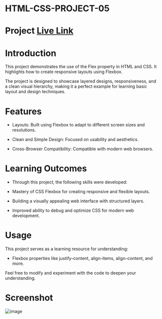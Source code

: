 # HTML-CSS-PROJECT-05

# Project  [Live Link](https://html-css-project-5-psi.vercel.app/)

# Introduction

This project demonstrates the use of the Flex property  in HTML and CSS. It highlights how to create responsive layouts using Flexbox.

The project is designed to showcase layered designs, responsiveness, and a clean visual hierarchy, making it a perfect example for learning basic layout and design techniques.

# Features

- Layouts: Built using Flexbox to adapt to different screen sizes and resolutions.


- Clean and Simple Design: Focused on usability and aesthetics.

- Cross-Browser Compatibility: Compatible with modern web browsers.

# Learning Outcomes

- Through this project, the following skills were developed:

- Mastery of CSS Flexbox for creating responsive and flexible layouts.


- Building a visually appealing web interface with structured layers.

- Improved ability to debug and optimize CSS for modern web development.

# Usage

This project serves as a learning resource for understanding:
 
   - Flexbox properties like justify-content, align-items, align-content, and more.


Feel free to modify and experiment with the code to deepen your understanding.


# Screenshot

 ![image](Screenshot.png)